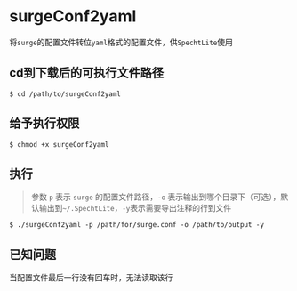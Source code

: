 # surgeConf2yaml
将`surge`的配置文件转位`yaml`格式的配置文件，供`SpechtLite`使用

## cd到下载后的可执行文件路径

```
$ cd /path/to/surgeConf2yaml
```
## 给予执行权限

```
$ chmod +x surgeConf2yaml
```

## 执行
> 参数 `p` 表示 `surge` 的配置文件路径，`-o` 表示输出到哪个目录下（可选），默认输出到`~/.SpechtLite`，`-y`表示需要导出注释的行到文件

```
$ ./surgeConf2yaml -p /path/for/surge.conf -o /path/to/output -y
```

## 已知问题
当配置文件最后一行没有回车时，无法读取该行


